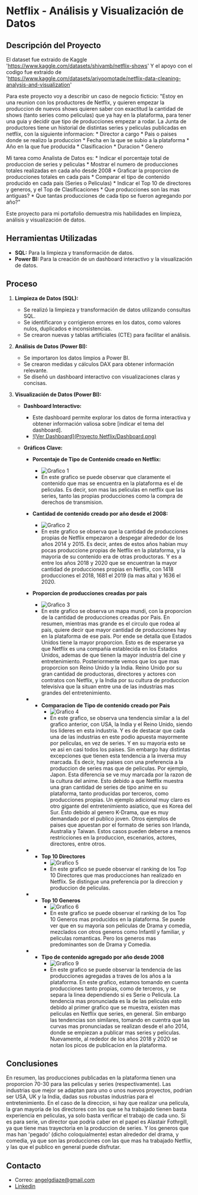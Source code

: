# Netflix - Análisis y Visualización de Datos

## Descripción del Proyecto

El dataset fue extraido de Kaggle 'https://www.kaggle.com/datasets/shivamb/netflix-shows'
Y el apoyo con el codigo fue extraido de 'https://www.kaggle.com/datasets/ariyoomotade/netflix-data-cleaning-analysis-and-visualization'

Para este proyecto voy a describir un caso de negocio ficticio:
  "Estoy en una reunion con los productores de Netflix, y quieren empezar la produccion de nuevos shows quieren saber con exactitud la cantidad de shows (tanto series como peliculas) que ya hay en la plataforma,
  para tener una guia y decidir que tipo de producciones empezar a rodar. La Junta de productores tiene un historial de distintas series y peliculas publicadas en netflix, con la siguiente informacion:
    * Director a cargo
    * Pais o paises donde se realizo la produccion
    * Fecha en la que se subio a la plataforma
    * Año en la que fue producida
    * Clasificacion
    * Duracion
    * Genero
    
  Mi tarea como Analista de Datos es:
    * Indicar el porcentaje total de produccion de series y peliculas
    * Mostrar el numero de producciones totales realizadas en cada año desde 2008
    * Graficar la proporcion de producciones totales en cada pais
    * Comparar el tipo de contenido producido en cada pais (Series o Peliculas)
    * Indicar el Top 10 de directores y generos, y el Top de Clasificaciones
    * Que producciones son las mas antiguas?
    * Que tantas producciones de cada tipo se fueron agregando por año?"
    
Este proyecto para mi portafolio demuestra mis habilidades en limpieza, análisis y visualización de datos.


## Herramientas Utilizadas

* **SQL:** Para la limpieza y transformación de datos.
* **Power BI:** Para la creación de un dashboard interactivo y la visualización de datos.

## Proceso

1.  **Limpieza de Datos (SQL):**
    * Se realizó la limpieza y transformación de datos utilizando consultas SQL.
    * Se identificaron y corrigieron errores en los datos, como valores nulos, duplicados e inconsistencias.
    * Se crearon nuevas y tablas artificiales (CTE) para facilitar el análisis.

2.  **Análisis de Datos (Power BI):**
    * Se importaron los datos limpios a Power BI.
    * Se crearon medidas y cálculos DAX para obtener información relevante.
    * Se diseñó un dashboard interactivo con visualizaciones claras y concisas.

3.  **Visualización de Datos (Power BI):**

    * **Dashboard Interactivo:**
        * Este dashboard permite explorar los datos de forma interactiva y obtener información valiosa sobre \[indicar el tema del dashboard].
        * [![Ver Dashboard](Proyecto Netflix/Dashboard.png)](https://app.powerbi.com/view?r=eyJrIjoiMTY2MGI4MjctZjFhNy00MmQ5LTgxZjUtMGJjYWM0NTgzMWY0IiwidCI6ImNkZWMyMTM0LTAzNjMtNGZkNC04MTU2LTYwMDMwMThmZjQ1MSIsImMiOjR9&pageName=b2429c7251b581496d58)

    * **Gráficos Clave:**

        * **Porcentaje de Tipo de Contenido creado en Netflix:**
            * ![Grafico 1](https://github.com/ENYEL00/Netflix---Data-Cleaning-Analisis-y-Visualizacion/blob/e1367ecddc8b78c39afb175cf78944749db68fdf/Proyecto%20Netflix/Grafico%201.png)
            * En este grafico se puede observar que claramente el contenido que mas se encuentra en la plataforma
              es el de peliculas. Es decir, son mas las peliculas en netflix que las series, tanto las propias producciones
              como la compra de derechos de transmision.

        * **Cantidad de contenido creado por año desde el 2008:**
            * ![Grafico 2](https://github.com/ENYEL00/Netflix---Data-Cleaning-Analisis-y-Visualizacion/blob/28d062c978c9c898094dce6c6c55ccfd5e9e1383/Proyecto%20Netflix/Grafico%202.png)
            * En este grafico se observa que la cantidad de producciones propias de Netflix empezaron a despegar alrededor
              de los años 2014 y 2015. Es decir, antes de estos años habian muy pocas produccione propias de Netflix en la
              plataforma, y la mayoria de su contenido era de otras productoras. Y es a entre los años 2018 y 2020 que se
              encuentran la mayor cantidad de producciones propias en Netflix, con 1418 producciones el 2018, 1681 el 2019
              (la mas alta) y 1636 el 2020.

        * **Proporcion de producciones creadas por pais**
            * ![Grafico 3](https://github.com/ENYEL00/Netflix---Data-Cleaning-Analisis-y-Visualizacion/blob/28d062c978c9c898094dce6c6c55ccfd5e9e1383/Proyecto%20Netflix/Grafico%203.png)
            * En este grafico se observa un mapa mundi, con la proporcion de la cantidad de producciones creadas por Pais.
              En resumen, mientras mas grande es el circulo que rodea al pais, quiere decir que mayor cantidad de
              producciones hay en la plataforma de ese pais. Por ende se detalla que Estados Unidos tiene la mayor
              proporcion. Esto es de esperarse ya que Netflix es una compañia establecida en los Estados Unidos, ademas de
              que tienen la mayor industria del cine y entretenimiento. Posteriormente vemos que los que mas proporcion
              son Reino Unido y la India. Reino Unido por su gran cantidad de productoras, directores y actores con
              contratos con Netflix, y la India por su cultura de produccion televisiva que la situan entre una de las
              industrias mas grandes del entretenimiento.

        * * **Comparacion de Tipo de contenido creado por Pais**
            * ![Grafico 4](https://github.com/ENYEL00/Netflix---Data-Cleaning-Analisis-y-Visualizacion/blob/28d062c978c9c898094dce6c6c55ccfd5e9e1383/Proyecto%20Netflix/Grafico%204.png)
            * En este grafico, se observa una tendencia similar a la del grafico anterior, con USA, la India y el Reino
              Unido, siendo los lideres en esta industria. Y es de destacar que cada una de las industrias en este podio
              apuesta mayormente por peliculas, en vez de series. Y en su mayoria esto se ve asi en casi todos los paises.
              Sin embargo hay distintas excepciones que tienen esta tendencia a la inversa muy marcada. Es decir, hay paises
              con una preferencia a la produccion de series mas que de peliculas. Por ejemplo, Japon. Esta diferencia se ve
              muy marcada por la razon de la cultura del anime. Esto debido a que Netflix muestra una gran cantidad de
              series de tipo anime en su plataforma, tanto producidas por terceros, como producciones propias. Un ejemplo
              adicional muy claro es otro gigante del entretenimiento asiatico, que es Korea del Sur. Esto debido al genero
              K-Drama, que es muy demandado por el publico joven. Otros ejemplos de paises que apuestan por el formato de
              series son Irlanda, Australia y Taiwan. Estos casos pueden deberse a menos restricciones en la produccion,
              escenarios, actores, directores, entre otros.
              
        * * **Top 10 Directores**
            * ![Grafico 5](https://github.com/ENYEL00/Netflix---Data-Cleaning-Analisis-y-Visualizacion/blob/28d062c978c9c898094dce6c6c55ccfd5e9e1383/Proyecto%20Netflix/Grafico%205.png)
            * En este grafico se puede observar el ranking de los Top 10 Directores que mas producciones han realizado
              en Netflix. Se distingue una preferencia por la direccion y produccion de peliculas.
              
        * * **Top 10 Generos**
            * ![Grafico 6](https://github.com/ENYEL00/Netflix---Data-Cleaning-Analisis-y-Visualizacion/blob/28d062c978c9c898094dce6c6c55ccfd5e9e1383/Proyecto%20Netflix/Grafico%206.png)
            * En este grafico se puede observar el ranking de los Top 10 Generos mas producidos en la plataforma.
              Se puede ver que en su mayoria son peliculas de Drama y comedia, mezclados con otros generos como
              Infantil y familiar, y peliculas romanticas. Pero los generos mas predominantes son de Drama y Comedia.

        * * **Tipo de contenido agregado por año desde 2008**
            * ![Grafico 9](https://github.com/ENYEL00/Netflix---Data-Cleaning-Analisis-y-Visualizacion/blob/28d062c978c9c898094dce6c6c55ccfd5e9e1383/Proyecto%20Netflix/Grafico%209.png)
            * En este grafico se puede observar la tendencia de las producciones agregadas a traves de los años a la
              plataforma. En este grafico, estamos tomando en cuenta producciones tanto propias, como de terceros, y se
              separa la linea dependiendo si es Serie o Pelicula. La tendencia mas pronunciada es la de las peliculas
              esto debido al primer grafico que se muestra, existen mas peliculas en Netflix que series, en general. Sin
              embargo las tendencias son similares, tomando en cuentra que las curvas mas pronunciadas se realizan desde
              el año 2014, donde se empiezan a publicar mas series y peliculas. Nuevamente, al rededor de los años 2018 y
              2020 se notan los picos de publicacion en la plataforma.

              
## Conclusiones

En resumen, las producciones publicadas en la plataforma tienen una proporcion 70-30 para las peliculas y series (respectivamente). Las industrias que mejor se adaptan para uno o unos nuevos proyectos, podrian ser USA, UK y la India,
dadas sus robustas industrias para el entretenimiento. En el caso de la direccion, si hay que realizar una pelicula, la gran
mayoria de los directores con los que se ha trabajado tienen basta experiencia en peliculas, ya solo basta verificar el trabajo de cada uno. Si es para serie, un director que podria caber en el papel es Alastair Fothrgill, ya que tiene mas trayectoria en la produccion de series. Y los generos que mas han 'pegado' (dicho coloquialmente) estan alrededor del drama,
y comedia, ya que son las producciones con las que mas ha trabajado Netflix, y las que el publico en general puede disfrutar.

## Contacto

* Correo: angelgdiaze@gmail.com
* [Linkedin](www.linkedin.com/in/angel-diaz-372748252)
